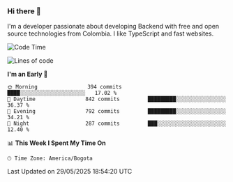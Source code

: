 ### Hi there 👋

I'm a developer passionate about developing Backend with free and open source technologies from Colombia. I like TypeScript and fast websites.

<!--START_SECTION:waka-->
![Code Time](http://img.shields.io/badge/Code%20Time-5%2C372%20hrs%2039%20mins-blue)

![Lines of code](https://img.shields.io/badge/From%20Hello%20World%20I%27ve%20Written-5.2%20million%20lines%20of%20code-blue)

**I'm an Early 🐤** 

```text
🌞 Morning                394 commits         ████░░░░░░░░░░░░░░░░░░░░░   17.02 % 
🌆 Daytime                842 commits         █████████░░░░░░░░░░░░░░░░   36.37 % 
🌃 Evening                792 commits         █████████░░░░░░░░░░░░░░░░   34.21 % 
🌙 Night                  287 commits         ███░░░░░░░░░░░░░░░░░░░░░░   12.40 % 
```


📊 **This Week I Spent My Time On** 

```text
🕑︎ Time Zone: America/Bogota
```


 Last Updated on 29/05/2025 18:54:20 UTC
<!--END_SECTION:waka-->
